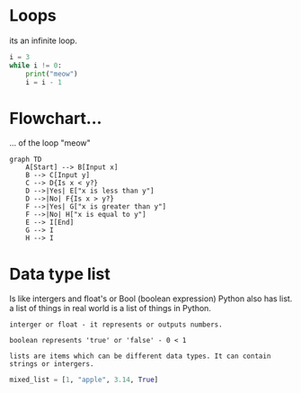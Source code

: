 # Loops

its an infinite loop.

```python
i = 3 
while i != 0:
    print("meow")
    i = i - 1
```

# Flowchart... 
... of the loop "meow"

```mermaid
graph TD
    A[Start] --> B[Input x]
    B --> C[Input y]
    C --> D{Is x < y?}
    D -->|Yes| E["x is less than y"]
    D -->|No| F{Is x > y?}
    F -->|Yes| G["x is greater than y"]
    F -->|No| H["x is equal to y"]
    E --> I[End]
    G --> I
    H --> I
```

# Data type list

Is like intergers and float's or Bool (boolean expression) Python also has list. a list of things in real world is a list of things in Python.

    interger or float - it represents or outputs numbers.

    boolean represents 'true' or 'false' - 0 < 1

    lists are items which can be different data types. It can contain strings or intergers.
```python
mixed_list = [1, "apple", 3.14, True]
```

